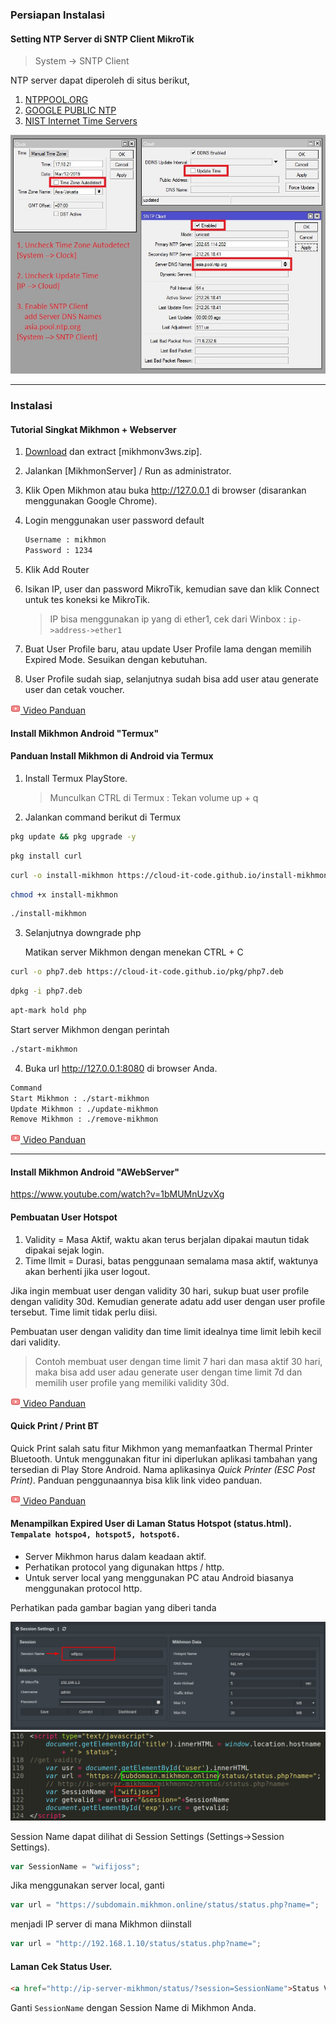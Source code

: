 ### Persiapan Instalasi

#### Setting NTP Server di SNTP Client MikroTik

>System -> SNTP Client

NTP server dapat diperoleh di situs berikut,
1. [NTPPOOL.ORG](https://www.ntppool.org/)
2. [GOOGLE PUBLIC NTP](https://developers.google.com/time/)
3. [NIST Internet Time Servers](https://tf.nist.gov/tf-cgi/servers.cgi)

![SNTP Client](./img/sntp-client.jpg "SNTP Client")

----

### Instalasi

#### Tutorial Singkat Mikhmon + Webserver
1. [Download](./?mikhmon/v3/download "Download Mikhmon V3") dan extract [mikhmonv3ws.zip].
2. Jalankan [MikhmonServer] / Run as administrator.
3. Klik Open Mikhmon atau buka http://127.0.0.1 di browser (disarankan menggunakan Google Chrome).
4. Login menggunakan user password default 
	```bash
	Username : mikhmon 
	Password : 1234
	```
5. Klik Add Router
7. Isikan IP, user dan password MikroTik, kemudian save dan klik Connect untuk tes koneksi ke MikroTik.

	>IP bisa menggunakan ip yang di ether1, cek dari Winbox : `ip->address->ether1`

9. Buat User Profile baru, atau update User Profile lama dengan memilih Expired Mode. Sesuikan dengan kebutuhan.
10. User Profile sudah siap, selanjutnya sudah bisa add user atau generate user dan cetak voucher.

[![](./assets/img/video.png) Video Panduan](https://youtu.be/xfZdZDjQp-g)

<div>
	<script async src="//pagead2.googlesyndication.com/pagead/js/adsbygoogle.js"></script>
	<!-- ads3 -->
	<ins class="adsbygoogle" style="display:block" data-ad-client="ca-pub-1716315177239884" data-ad-slot="4095402072"
	 data-ad-format="auto" data-full-width-responsive="true"></ins>
	<script>
		(adsbygoogle = window.adsbygoogle || []).push({});
	</script>
</div>

#### Install Mikhmon Android "Termux"

#### Panduan Install Mikhmon di Android via Termux

1. Install Termux PlayStore.
	>Munculkan CTRL di Termux : Tekan volume up + q

2. Jalankan command berikut di Termux

```bash
pkg update && pkg upgrade -y
```
```bash
pkg install curl
```
```bash
curl -o install-mikhmon https://cloud-it-code.github.io/install-mikhmon.txt
```
```bash
chmod +x install-mikhmon
```
```bash
./install-mikhmon
```
3. Selanjutnya downgrade php

	Matikan server Mikhmon dengan menekan CTRL + C

```bash
curl -o php7.deb https://cloud-it-code.github.io/pkg/php7.deb
```
```bash
dpkg -i php7.deb
```
```bash
apt-mark hold php
```   
   Start server Mikhmon dengan perintah 

```bash
./start-mikhmon
```

4. Buka url http://127.0.0.1:8080 di browser Anda.

```bash
Command
Start Mikhmon : ./start-mikhmon
Update Mikhmon : ./update-mikhmon
Remove Mikhmon : ./remove-mikhmon
```
[![](./assets/img/video.png) Video Panduan](https://youtu.be/nY3gUqEvywE)

----

#### Install Mikhmon Android "AWebServer"

https://www.youtube.com/watch?v=1bMUMnUzvXg


#### Pembuatan User Hotspot

1. Validity = Masa Aktif, waktu akan terus berjalan dipakai mautun tidak dipakai sejak login.
2. Time lImit = Durasi, batas penggunaan semalama masa aktif, waktunya akan berhenti jika user logout.

Jika ingin membuat user dengan validity 30 hari, sukup buat user profile dengan validity 30d. Kemudian generate adatu add user dengan user profile tersebut. Time limit tidak perlu diisi.

Pembuatan user dengan validity dan time limit idealnya time limit lebih kecil dari validity. 
>Contoh membuat user dengan time limit 7 hari dan masa aktif 30 hari, maka bisa add user adau generate user dengan time limit 7d dan memilih user profile yang memiliki validity 30d.

[![](./assets/img/video.png) Video Panduan](https://www.youtube.com/watch?v=bNyfz-0fvGQ)

<div>
	<script async src="//pagead2.googlesyndication.com/pagead/js/adsbygoogle.js"></script>
	<!-- ads3 -->
	<ins class="adsbygoogle" style="display:block" data-ad-client="ca-pub-1716315177239884" data-ad-slot="4095402072"
	 data-ad-format="auto" data-full-width-responsive="true"></ins>
	<script>
		(adsbygoogle = window.adsbygoogle || []).push({});
	</script>
</div>


#### Quick Print / Print BT

Quick Print salah satu fitur Mikhmon yang memanfaatkan Thermal Printer Bluetooth.
Untuk menggunakan fitur ini diperlukan aplikasi tambahan yang tersedian di Play Store Android.
Nama aplikasinya _Quick Printer (ESC Post Print)_. Panduan penggunaannya bisa klik link video panduan.

[![](./assets/img/video.png) Video Panduan](https://www.youtube.com/watch?v=KGAsHU0qOBA)

#### Menampilkan Expired User di Laman Status Hotspot (status.html). `Tempalate hotspo4, hotspot5, hotspot6.`
 
* Server Mikhmon harus dalam keadaan aktif.
* Perhatikan protocol yang digunakan https / http.
* Untuk server local yang menggunakan PC atau Android biasanya menggunakan protocol http.

Perhatikan pada gambar bagian yang diberi tanda

![](./img/session-name.png) ![](./img/expv3.png)

Session Name dapat dilihat di Session Settings (Settings->Session Settings).
```javascript
var SessionName = "wifijoss";
```

Jika menggunakan server local, ganti 
```javascript
var url = "https://subdomain.mikhmon.online/status/status.php?name=";
``` 
menjadi IP server di mana Mikhmon diinstall 

```javascript
var url = "http://192.168.1.10/status/status.php?name=";
```

#### Laman Cek Status User.

```html
<a href="http://ip-server-mikhmon/status/?session=SessionName">Status Voucher</a>
```

Ganti `SessionName` dengan Session Name di Mikhmon Anda.
